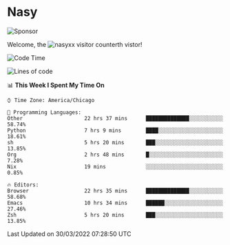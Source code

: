 # Nasy

<!--
<p align="center">
<img height="200" src="https://github-readme-stats.vercel.app/api?username=nasyxx&count_private=true&show_icons=true&theme=dracula&include_all_commits=true"/>
<img height="200" src="https://github-readme-stats.vercel.app/api/top-langs/?username=nasyxx&theme=dracula&hide=html,jupyter+notebook&count_private=true&show_icons=true"/>
</p>

  
----------------
-->

![Sponsor](https://img.shields.io/static/v1.svg?label=Sponsor&message=%E2%9D%A4&logo=GitHub&style=flat&color=pink)
 
Welcome, the ![nasyxx visitor counter](https://count.getloli.com/get/@nasyxx?theme=rule34)th vistor!
 
<!--START_SECTION:waka-->
![Code Time](http://img.shields.io/badge/Code%20Time-2%2C101%20hrs%2013%20mins-blue)

![Lines of code](https://img.shields.io/badge/From%20Hello%20World%20I%27ve%20Written-5%20Million%20lines%20of%20code-blue)

📊 **This Week I Spent My Time On** 

```text
⌚︎ Time Zone: America/Chicago

💬 Programming Languages: 
Other                    22 hrs 37 mins      ██████████████░░░░░░░░░░░   58.74% 
Python                   7 hrs 9 mins        ████░░░░░░░░░░░░░░░░░░░░░   18.61% 
sh                       5 hrs 20 mins       ███░░░░░░░░░░░░░░░░░░░░░░   13.85% 
Org                      2 hrs 48 mins       █░░░░░░░░░░░░░░░░░░░░░░░░   7.28% 
Nix                      19 mins             ░░░░░░░░░░░░░░░░░░░░░░░░░   0.85%

🔥 Editors: 
Browser                  22 hrs 35 mins      ██████████████░░░░░░░░░░░   58.68% 
Emacs                    10 hrs 34 mins      ██████░░░░░░░░░░░░░░░░░░░   27.46% 
Zsh                      5 hrs 20 mins       ███░░░░░░░░░░░░░░░░░░░░░░   13.85%

```


 Last Updated on 30/03/2022 07:28:50 UTC
<!--END_SECTION:waka-->

<!-- ![visitors](https://visitor-badge.laobi.icu/badge?page_id=nasyxx.nasyxx) -->
